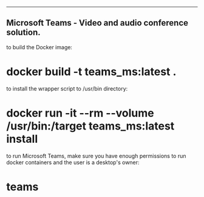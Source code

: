 -------
Microsoft Teams - Video and audio conference solution.
-------

to build the Docker image:
# docker build -t teams_ms:latest .

to install the wrapper script to /usr/bin directory:
# docker run -it --rm --volume /usr/bin:/target teams_ms:latest install

to run Microsoft Teams, make sure you have enough permissions to
run docker containers and the user is a desktop's owner:
# teams
